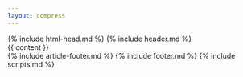 ```yaml
---
layout: compress
---
```

<!DOCTYPE html>
<html lang="ja">
<!-- head -->
{% include html-head.md %}
<body class="body">
    <!-- header -->
    {% include header.md %}
    <!-- main content -->
    <main class="container" role="main">
        {{ content }}
        <div id="back-to-top" role="button" aria-label="Back to top">
            <i class="fas fa-angle-double-up"></i>
        </div>
    </main>
    <!-- footer -->
    {% include article-footer.md %}
    {% include footer.md %}
    <!-- scripts -->
    {% include scripts.md %}
</body>
</html>
